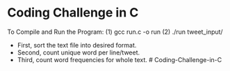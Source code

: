 # Coding Challenge in C

To Compile and Run the Program:
(1) gcc run.c -o run
(2) ./run tweet_input/

* First, sort the text file into desired format.
* Second, count unique word per line/tweet.
* Third, count word frequencies for whole text.
#   C o d i n g - C h a l l e n g e - i n - C  
 